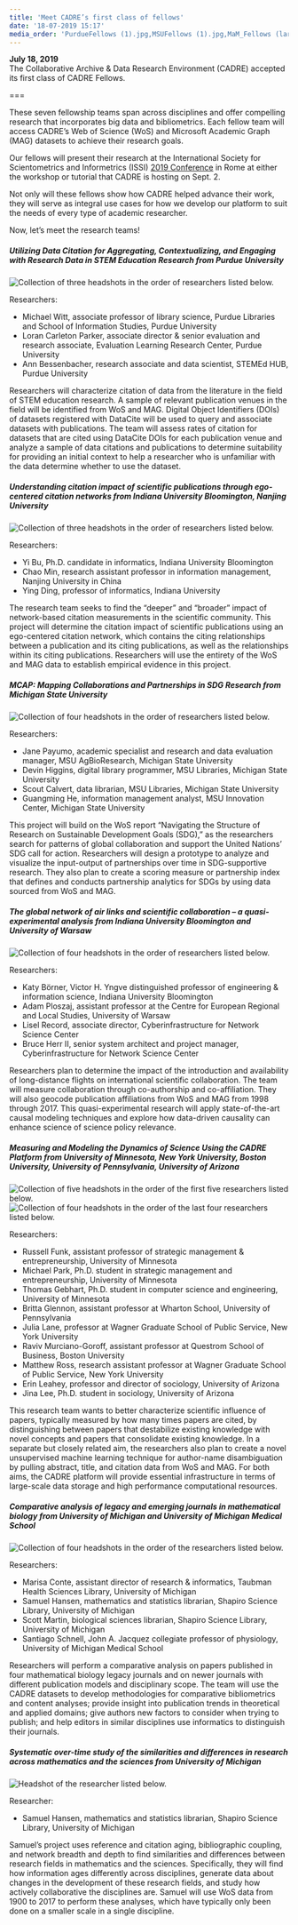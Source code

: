 ```yaml
---
title: 'Meet CADRE’s first class of fellows'
date: '18-07-2019 15:17'
media_order: 'PurdueFellows (1).jpg,MSUFellows (1).jpg,MaM_Fellows (large 2) (1).jpg,MaM_Fellows (large 1) (1).jpg,CitationFellows (1).jpg,UMich_Hansen (1).jpg,UMichFellows (1).jpg,QuasiExpFellows (1).jpg,CarolineXiaojing.png'
---
```


**July 18, 2019**  
The Collaborative Archive & Data Research Environment (CADRE) accepted its first class of CADRE Fellows. 

===

These seven fellowship teams span across disciplines and offer compelling research that incorporates big data and bibliometrics. Each fellow team will access CADRE’s Web of Science (WoS) and Microsoft Academic Graph (MAG) datasets to achieve their research goals. 

Our fellows will present their research at the International Society for Scientometrics and Informetrics (ISSI) [2019 Conference](https://www.issi2019.org) in Rome at either the workshop or tutorial that CADRE is hosting on Sept. 2.

Not only will these fellows show how CADRE helped advance their work, they will serve as integral use cases for how we develop our platform to suit the needs of every type of academic researcher. 

Now, let’s meet the research teams!


##### **Utilizing Data Citation for Aggregating, Contextualizing, and Engaging with Research Data in STEM Education Research** from Purdue University
#####

![Collection of three headshots in the order of researchers listed below.](PurdueFellows%20%281%29.jpg)

Researchers: 

* Michael Witt, associate professor of library science, Purdue Libraries and School of Information Studies, Purdue University
* Loran Carleton Parker, associate director & senior evaluation and research associate, Evaluation Learning Research Center, Purdue University 
* Ann Bessenbacher, research associate and data scientist, STEMEd HUB, Purdue University

Researchers will characterize citation of data from the literature in the field of STEM education research. A sample of relevant publication venues in the field will be identified from WoS and MAG. Digital Object Identifiers (DOIs) of datasets registered with DataCite will be used to query and associate datasets with publications. The team will assess rates of citation for datasets that are cited using DataCite DOIs for each publication venue and analyze a sample of data citations and publications to determine suitability for providing an initial context to help a researcher who is unfamiliar with the data determine whether to use the dataset.


##### **Understanding citation impact of scientific publications through ego-centered citation networks** from Indiana University Bloomington, Nanjing University
##### 

![Collection of three headshots in the order of researchers listed below.](CitationFellows%20%281%29.jpg)

Researchers:

* Yi Bu, Ph.D. candidate in informatics, Indiana University Bloomington
* Chao Min, research assistant professor in information management, Nanjing University in China
* Ying Ding, professor of informatics, Indiana University

The research team seeks to find the “deeper” and “broader” impact of network-based citation measurements in the scientific community. This project will determine the citation impact of scientific publications using an ego-centered citation network, which contains the citing relationships between a publication and its citing publications, as well as the relationships within its citing publications. Researchers will use the entirety of the WoS and MAG data to establish empirical evidence in this project.


##### **MCAP: Mapping Collaborations and Partnerships in SDG Research** from Michigan State University 
##### 

![Collection of four headshots in the order of researchers listed below.](MSUFellows%20%281%29.jpg)

Researchers:

* Jane Payumo, academic specialist and research and data evaluation manager, MSU AgBioResearch, Michigan State University 
* Devin Higgins, digital library programmer, MSU Libraries, Michigan State University
* Scout Calvert, data librarian, MSU Libraries, Michigan State University
* Guangming He, information management analyst, MSU Innovation Center, Michigan State University

This project will build on the WoS report “Navigating the Structure of Research on Sustainable Development Goals (SDG),” as the researchers search for patterns of global collaboration and support the United Nations’ SDG call for action. Researchers will design a prototype to analyze and visualize the input-output of partnerships over time in SDG-supportive research. They also plan to create a scoring measure or partnership index that defines and conducts partnership analytics for SDGs by using data sourced from WoS and MAG.


##### **The global network of air links and scientific collaboration – a quasi-experimental analysis** from Indiana University Bloomington and University of Warsaw 
##### 

![Collection of four headshots in the order of researchers listed below.](QuasiExpFellows%20%281%29.jpg)

Researchers:

* Katy Börner, Victor H. Yngve distinguished professor of engineering & information science, Indiana University Bloomington
* Adam Ploszaj, assistant professor at the Centre for European Regional and Local Studies, University of Warsaw
* Lisel Record, associate director, Cyberinfrastructure for Network Science Center
* Bruce Herr II, senior system architect and project manager, Cyberinfrastructure for Network Science Center

Researchers plan to determine the impact of the introduction and availability of long-distance flights on international scientific collaboration. The team will measure collaboration through co-authorship and co-affiliation. They will also geocode publication affiliations from WoS and MAG from 1998 through 2017. This quasi-experimental research will apply state-of-the-art causal modeling techniques and explore how data-driven causality can enhance science of science policy relevance.


##### **Measuring and Modeling the Dynamics of Science Using the CADRE Platform** from University of Minnesota, New York University, Boston University, University of Pennsylvania, University of Arizona
##### 

![Collection of five headshots in the order of the first five researchers listed below.](MaM_Fellows%20%28large%201%29%20%281%29.jpg)
![Collection of four headshots in the order of the last four researchers listed below.](MaM_Fellows%20%28large%202%29%20%281%29.jpg)

Researchers:

* Russell Funk, assistant professor of strategic management & entrepreneurship, University of Minnesota
* Michael Park, Ph.D. student in strategic management and entrepreneurship, University of Minnesota
* Thomas Gebhart, Ph.D. student in computer science and engineering, University of Minnesota 
* Britta Glennon, assistant professor at Wharton School, University of Pennsylvania
* Julia Lane, professor at Wagner Graduate School of Public Service, New York University 
* Raviv Murciano-Goroff, assistant professor at Questrom School of Business, Boston University 
* Matthew Ross, research assistant professor at Wagner Graduate School of Public Service, New York University 
* Erin Leahey, professor and director of sociology, University of Arizona 
* Jina Lee, Ph.D. student in sociology, University of Arizona

This research team wants to better characterize scientific influence of papers, typically measured by how many times papers are cited, by distinguishing between papers that destabilize existing knowledge with novel concepts and papers that consolidate existing knowledge. In a separate but closely related aim, the researchers also plan to create a novel unsupervised machine learning technique for author-name disambiguation by pulling abstract, title, and citation data from WoS and MAG. For both aims, the CADRE platform will provide essential infrastructure in terms of large-scale data storage and high performance computational resources.


##### **Comparative analysis of legacy and emerging journals in mathematical biology** from University of Michigan and University of Michigan Medical School
##### 

![Collection of four headshots in the order of the researchers listed below.](UMichFellows%20%281%29.jpg)

Researchers:

* Marisa Conte, assistant director of research & informatics, Taubman Health Sciences Library, University of Michigan
* Samuel Hansen, mathematics and statistics librarian, Shapiro Science Library, University of Michigan
* Scott Martin, biological sciences librarian, Shapiro Science Library, University of Michigan
* Santiago Schnell, John A. Jacquez collegiate professor of physiology, University of Michigan Medical School

Researchers will perform a comparative analysis on papers published in four mathematical biology legacy journals and on newer journals with different publication models and disciplinary scope. The team will use the CADRE datasets to develop methodologies for comparative bibliometrics and content analyses; provide insight into publication trends in theoretical and applied domains; give authors new factors to consider when trying to publish; and help editors in similar disciplines use informatics to distinguish their journals.


##### **Systematic over-time study of the similarities and differences in research across mathematics and the sciences** from University of Michigan
##### 

![Headshot of the researcher listed below.](UMich_Hansen%20%281%29.jpg)

Researcher:

* Samuel Hansen, mathematics and statistics librarian, Shapiro Science Library, University of Michigan

Samuel’s project uses reference and citation aging, bibliographic coupling, and network breadth and depth to find similarities and differences between research fields in mathematics and the sciences. Specifically, they will find how information ages differently across disciplines, generate data about changes in the development of these research fields, and study how actively collaborative the disciplines are. Samuel will use WoS data from 1900 to 2017 to perform these analyses, which have typically only been done on a smaller scale in a single discipline.